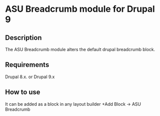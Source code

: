 # ASU Breadcrumb module for Drupal 9

## Description 

The ASU Breadcrumb module alters the default drupal breadcrumb block.

## Requirements

Drupal 8.x. or Drupal 9.x

## How to use

It can be added as a block in any layout builder
+Add Block -> ASU Breadcrumb 
